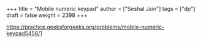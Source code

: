 +++
title = "Mobile numeric keypad"
author = ["Seshal Jain"]
tags = ["dp"]
draft = false
weight = 2398
+++

<https://practice.geeksforgeeks.org/problems/mobile-numeric-keypad5456/1>
